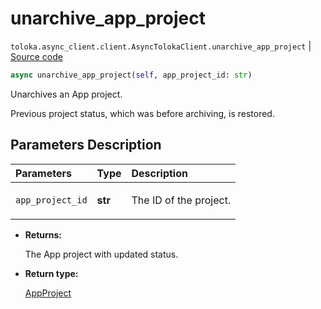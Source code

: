 # unarchive_app_project
`toloka.async_client.client.AsyncTolokaClient.unarchive_app_project` | [Source code](https://github.com/Toloka/toloka-kit/blob/v1.1.1/src/async_client/client.py#L0)

```python
async unarchive_app_project(self, app_project_id: str)
```

Unarchives an App project.


Previous project status, which was before archiving, is restored.

## Parameters Description

| Parameters | Type | Description |
| :----------| :----| :-----------|
`app_project_id`|**str**|<p>The ID of the project.</p>

* **Returns:**

  The App project with updated status.

* **Return type:**

  [AppProject](toloka.client.app.AppProject.md)
